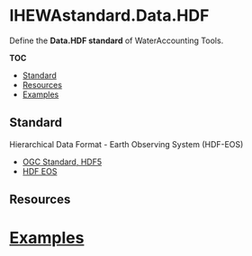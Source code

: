 # IHEWAstandard.Data.HDF

Define the **Data.HDF standard** of WaterAccounting Tools.

**TOC**

  - [Standard](#standard)
  - [Resources](#resources)
  - [Examples](#examples)


## Standard

Hierarchical Data Format - Earth Observing System (HDF-EOS)

  - [OGC Standard, HDF5](https://www.opengeospatial.org/standards/HDF5)
  - [HDF EOS](https://hdfeos.org/)


## Resources


# [Examples](examples/README.md#netcdf)
